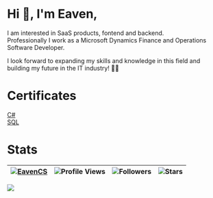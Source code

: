 # Hi 👋, I'm Eaven,
I am interested in SaaS products, fontend and backend.  
Professionally I work as a Microsoft Dynamics Finance and Operations Software Developer.

I look forward to expanding my skills and knowledge in this field and building my future in the IT industry! 💪🚀

# Certificates
[C#](https://verify.w3schools.com/5YU8LG6VE) <br>
[SQL](https://verify.w3schools.com/1NWNJ4S1VO) 

# Stats

| [![EavenCS](https://img.shields.io/badge/Eaven-CS-<COLOR>.svg)](https://shields.io/) | ![Profile Views](https://komarev.com/ghpvc/?username=EavenCS&color=green) | ![Followers](https://img.shields.io/github/followers/EavenCS) | ![Stars](https://img.shields.io/github/stars/EavenCS?label=Profile%20Stars&logo=Profile%20stars&logoColor=g) |
--| --| --| --|

![](https://github-readme-stats.vercel.app/api/top-langs/?username=EavenCS&theme=light&hide_border=false&include_all_commits=true&count_private=true&layout=compact)
